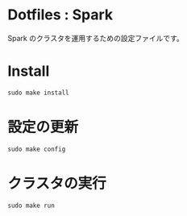 # Dotfiles : Spark
Spark のクラスタを運用するための設定ファイルです。

# Install
```
sudo make install
```

# 設定の更新
```
sudo make config
```

# クラスタの実行
```
sudo make run
```
